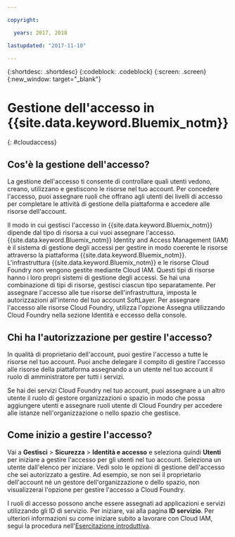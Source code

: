 ```yaml
---

copyright:

  years: 2017, 2018

lastupdated: "2017-11-10"

---
```


{:shortdesc: .shortdesc}
{:codeblock: .codeblock}
{:screen: .screen}
{:new_window: target="_blank"}

# Gestione dell'accesso in {{site.data.keyword.Bluemix_notm}}
{: #cloudaccess}

## Cos'è la gestione dell'accesso?

La gestione dell'accesso ti consente di controllare quali utenti vedono, creano, utilizzano e gestiscono le risorse nel tuo account. Per concedere l'accesso, puoi assegnare ruoli che offrano agli utenti dei livelli di accesso per completare le attività di gestione della piattaforma e accedere alle risorse dell'account.

Il modo in cui gestisci l'accesso in {{site.data.keyword.Bluemix_notm}} dipende dal tipo di risorsa a cui vuoi assegnare l'accesso. {{site.data.keyword.Bluemix_notm}} Identity and Access Management (IAM) è il sistema di gestione degli accessi per gestire in modo coerente le risorse attraverso la piattaforma {{site.data.keyword.Bluemix_notm}}. L'infrastruttura {{site.data.keyword.Bluemix_notm}} e le risorse Cloud Foundry non vengono gestite mediante Cloud IAM. Questi tipi di risorse hanno i loro propri sistemi di gestione degli accessi. Se hai una combinazione di tipi di risorse, gestisci ciascun tipo separatamente. Per assegnare l'accesso alle tue risorse dell'infrastruttura, imposta le autorizzazioni all'interno del tuo account SoftLayer. Per assegnare l'accesso alle risorse Cloud Foundry, utilizza l'opzione Assegna utilizzando Cloud Foundry nella sezione Identità e eccesso della console.

## Chi ha l'autorizzazione per gestire l'accesso?

In qualità di proprietario dell'account, puoi gestire l'accesso a tutte le risorse nel tuo account. Puoi anche delegare il compito di gestire l'accesso alle risorse della piattaforma assegnando a un utente nel tuo account il ruolo di amministratore per tutti i servizi.

Se hai dei servizi Cloud Foundry nel tuo account, puoi assegnare a un altro utente il ruolo di gestore organizzazioni o spazio in modo che possa aggiungere utenti e assegnare ruoli utente di Cloud Foundry per accedere alle istanze nell'organizzazione o nello spazio che gestisce.


## Come inizio a gestire l'accesso?

Vai a **Gestisci** &gt; **Sicurezza** &gt; **Identità e accesso** e seleziona quindi **Utenti** per iniziare a gestire l'accesso per gli utenti nel tuo account. Seleziona un utente dall'elenco per iniziare. Vedi solo le opzioni di gestione dell'accesso che sei autorizzato a gestire. Ad esempio, se non sei il proprietario dell'account né un gestore dell'organizzazione o dello spazio, non visualizzerai l'opzione per gestire l'accesso a Cloud Foundry.

I ruoli di accesso possono anche essere assegnati ad applicazioni e servizi utilizzando gli ID di servizio. Per iniziare, vai alla pagina **ID servizio**. Per ulteriori informazioni su come iniziare subito a lavorare con Cloud IAM, segui la procedura nell'[Esercitazione introduttiva](/docs/iam/quickstart.html#iambestpractice).
